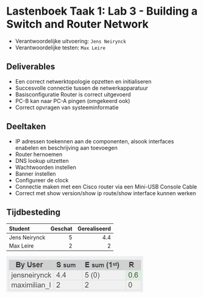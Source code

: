 # Lastenboek Taak 1: Lab 3 - Building a Switch and Router Network

* Verantwoordelijke uitvoering: `Jens Neirynck`
* Verantwoordelijke testen: `Max Leire`

## Deliverables

* Een correct netwerktopologie opzetten en initialiseren
* Succesvolle connectie tussen de netwerkapparatuur
* Basisconfiguratie Router is correct uitgevoerd
* PC-B kan naar PC-A pingen (omgekeerd ook)
* Correct opvragen van systeeminformatie

## Deeltaken

* IP adressen toekennen aan de componenten, alsook interfaces enabelen en beschrijving aan toevoegen
* Router hernoemen
* DNS lookup uitzetten
* Wachtwoorden instellen
* Banner instellen
* Configureer de clock
* Connectie maken met een Cisco router via een Mini-USB Console Cable
* Correct met show version/show ip route/show interface kunnen werken

## Tijdbesteding

| Student         | Geschat | Gerealiseerd |
| :---            |    ---: |         ---: |
| Jens Neirynck |      5  |         4.4    |
| Max Leire  |       2 |            2 |

<img src="Foto/tijdbestedingLab3.PNG">

